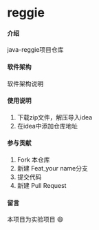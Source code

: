 # reggie

#### 介绍
java-reggie项目仓库

#### 软件架构
软件架构说明




#### 使用说明

1.  下载zip文件，解压导入idea
2.  在idea中添加仓库地址

#### 参与贡献

1.  Fork 本仓库
2.  新建 Feat_your name分支
3.  提交代码
4.  新建 Pull Request


#### 留言
本项目为实验项目 :smile: 

